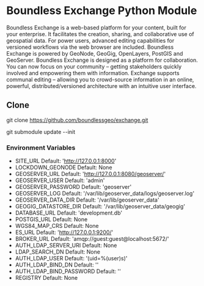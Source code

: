 # Boundless Exchange Python Module
Boundless Exchange is a web-based platform for your content, built for your enterprise. It facilitates the creation, sharing, and collaborative use of geospatial data. For power users, advanced editing capabilities for versioned workflows via the web browser are included. Boundless Exchange is powered by GeoNode, GeoGig, OpenLayers, PostGIS and GeoServer. Boundless Exchange is designed as a platform for collaboration. You can now focus on your community – getting stakeholders quickly involved and empowering them with information. Exchange supports communal editing – allowing you to crowd-source information in an online, powerful, distributed/versioned architecture with an intuitive user interface.

## Clone
git clone https://github.com/boundlessgeo/exchange.git

git submodule update --init

### Environment Variables
- SITE_URL
Default: 'http://127.0.0.1:8000'
- LOCKDOWN_GEONODE
Default: None
- GEOSERVER_URL
Default: 'http://127.0.0.1:8080/geoserver/'
- GEOSERVER_USER
Default: 'admin'
- GEOSERVER_PASSWORD
Default: 'geoserver'
- GEOSERVER_LOG
Default: '/var/lib/geoserver_data/logs/geoserver.log'
- GEOSERVER_DATA_DIR
Default: '/var/lib/geoserver_data'
- GEOGIG_DATASTORE_DIR
Default: '/var/lib/geoserver_data/geogig'
- DATABASE_URL
Default: 'development.db'
- POSTGIS_URL
Default: None
- WGS84_MAP_CRS
Default: None
- ES_URL
Default: 'http://127.0.0.1:9200/'
- BROKER_URL
Default: 'amqp://guest:guest@localhost:5672/'
- AUTH_LDAP_SERVER_URI
Default: None
- LDAP_SEARCH_DN
Default: None
- AUTH_LDAP_USER
Default: '(uid=%(user)s)'
- AUTH_LDAP_BIND_DN
Default: ''
- AUTH_LDAP_BIND_PASSWORD
Default: ''
- REGISTRY
Default: None
